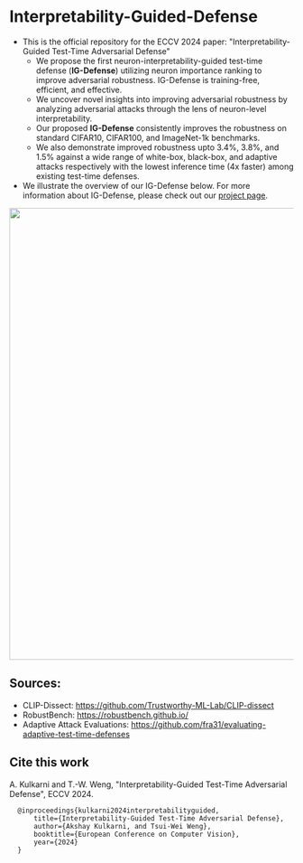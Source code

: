 # Interpretability-Guided-Defense

* This is the official repository for the ECCV 2024 paper: "Interpretability-Guided Test-Time Adversarial Defense"
  * We propose the first neuron-interpretability-guided test-time defense (**IG-Defense**) utilizing neuron importance ranking to improve adversarial robustness. IG-Defense is training-free, efficient, and effective.
  * We uncover novel insights into improving adversarial robustness by analyzing adversarial attacks through the lens of neuron-level interpretability.
  * Our proposed **IG-Defense** consistently improves the robustness on standard CIFAR10, CIFAR100, and ImageNet-1k benchmarks.
  * We also demonstrate improved robustness upto 3.4\%, 3.8\%, and 1.5\% against a wide range of white-box, black-box, and adaptive attacks respectively with the lowest inference time (4x faster) among existing test-time defenses.
* We illustrate the overview of our IG-Defense below. For more information about IG-Defense, please check out our [project page](https://lilywenglab.github.io/Interpretability-Guided-Defense/).

<p align="center">
<img src="https://github.com/user-attachments/assets/77826fb2-72e6-4b97-9fc8-f7d14a596792" width="800">
</p>

## Sources:
* CLIP-Dissect: https://github.com/Trustworthy-ML-Lab/CLIP-dissect
* RobustBench: https://robustbench.github.io/
* Adaptive Attack Evaluations: https://github.com/fra31/evaluating-adaptive-test-time-defenses 

## Cite this work
A. Kulkarni and T.-W. Weng, "Interpretability-Guided Test-Time Adversarial Defense", ECCV 2024.

```
  @inproceedings{kulkarni2024interpretabilityguided,
      title={Interpretability-Guided Test-Time Adversarial Defense},
      author={Akshay Kulkarni, and Tsui-Wei Weng},
      booktitle={European Conference on Computer Vision},
      year={2024}
  }
```
